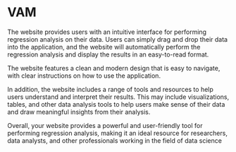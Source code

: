 # VAM
The website provides users with an intuitive interface for performing regression analysis on their data. Users can simply drag and drop their data into the application, and the website will automatically perform the regression analysis and display the results in an easy-to-read format.

The website features a clean and modern design that is easy to navigate, with clear instructions on how to use the application.

In addition, the website includes a range of tools and resources to help users understand and interpret their results. This may include visualizations, tables, and other data analysis tools to help users make sense of their data and draw meaningful insights from their analysis.

Overall, your website provides a powerful and user-friendly tool for performing regression analysis, making it an ideal resource for researchers, data analysts, and other professionals working in the field of data science

